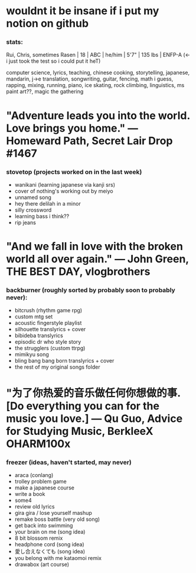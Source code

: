 # wouldnt it be insane if i put my notion on github

### stats:
Rui, Chris, sometimes Rasen | 18 | ABC | he/him | 5'7" | 135 lbs | ENFP-A (<- i just took the test so i could put it heT)

computer science, lyrics, teaching, chinese cooking, storytelling, japanese, mandarin, j->e translation, songwriting, guitar, fencing, 
math i guess, rapping, mixing, running, piano, ice skating, rock climbing, linguistics, ms paint art??, magic the gathering

# "Adventure leads you into the world. Love brings you home." — Homeward Path, Secret Lair Drop #1467

### stovetop (projects worked on in the last week)
- wanikani (learning japanese via kanji srs)
- cover of nothing's working out by meiyo
- unnamed song
- hey there delilah in a minor
- silly crossword
- learning bass i think??
- rip jeans

# "And we fall in love with the broken world all over again." — John Green, THE BEST DAY, vlogbrothers

### backburner (roughly sorted by probably soon to probably never):
- bitcrush (rhythm game rpg)
- custom mtg set
- acoustic fingerstyle playlist
- silhouette translyrics + cover
- bibideba translyrics
- episodic dr who style story
- the strugglers (custom ttrpg)
- mimikyu song
- bling bang bang born translyrics + cover
- the rest of my original songs folder

# "为了你热爱的音乐做任何你想做的事. [Do everything you can for the music you love.] — Qu Guo, Advice for Studying Music, BerkleeX OHARM100x

### freezer (ideas, haven't started, may never)
- araca (conlang)
- trolley problem game
- make a japanese course
- write a book
- some4
- review old lyrics
- gira gira / lose yourself mashup
- remake boss battle (very old song)
- get back into swimming
- your brain on me (song idea)
- 8 bit blossom remix
- headphone cord (song idea)
- 愛し合えなくても (song idea)
- you belong with me kataomoi remix
- drawabox (art course)

